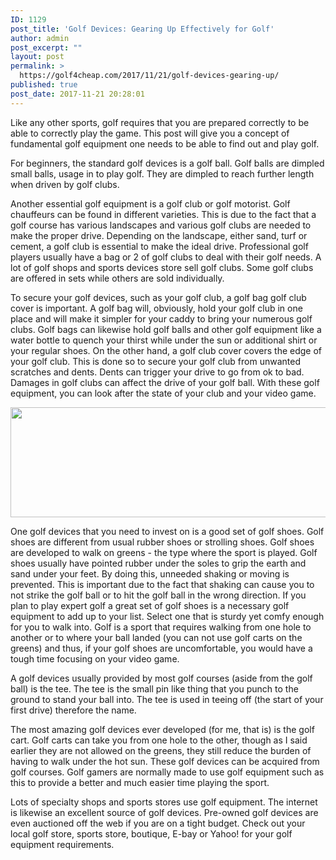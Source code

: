 ```yaml
---
ID: 1129
post_title: 'Golf Devices: Gearing Up Effectively for Golf'
author: admin
post_excerpt: ""
layout: post
permalink: >
  https://golf4cheap.com/2017/11/21/golf-devices-gearing-up/
published: true
post_date: 2017-11-21 20:28:01
---
```

Like any other sports, golf requires that you are prepared correctly to be able to correctly play the game. This post will give you a concept of fundamental golf equipment one needs to be able to find out and play golf.

For beginners, the standard golf devices is a golf ball. Golf balls are dimpled small balls, usage in to play golf. They are dimpled to reach further length when driven by golf clubs.

Another essential golf equipment is a golf club or golf motorist. Golf chauffeurs can be found in different varieties. This is due to the fact that a golf course has various landscapes and various golf clubs are needed to make the proper drive. Depending on the landscape, either sand, turf or cement, a golf club is essential to make the ideal drive. Professional golf players usually have a bag or 2 of golf clubs to deal with their golf needs. A lot of golf shops and sports devices store sell golf clubs. Some golf clubs are offered in sets while others are sold individually.

To secure your golf devices, such as your golf club, a golf bag golf club cover is important. A golf bag will, obviously, hold your golf club in one place and will make it simpler for your caddy to bring your numerous golf clubs. Golf bags can likewise hold golf balls and other golf equipment like a water bottle to quench your thirst while under the sun or additional shirt or your regular shoes. On the other hand, a golf club cover covers the edge of your golf club. This is done so to secure your golf club from unwanted scratches and dents. Dents can trigger your drive to go from ok to bad. Damages in golf clubs can affect the drive of your golf ball. With these golf equipment, you can look after the state of your club and your video game.

<img src="https://pixabay.com/get/eb34b40720fd063ed95c4518b74f4290e572e7d604b0144094f2c87ca0eabd_640.jpg" width="640" height="176" />

One golf devices that you need to invest on is a good set of golf shoes. Golf shoes are different from usual rubber shoes or strolling shoes. Golf shoes are developed to walk on greens - the type where the sport is played. Golf shoes usually have pointed rubber under the soles to grip the earth and sand under your feet. By doing this, unneeded shaking or moving is prevented. This is important due to the fact that shaking can cause you to not strike the golf ball or to hit the golf ball in the wrong direction. If you plan to play expert golf a great set of golf shoes is a necessary golf equipment to add up to your list. Select one that is sturdy yet comfy enough for you to walk into. Golf is a sport that requires walking from one hole to another or to where your ball landed (you can not use golf carts on the greens) and thus, if your golf shoes are uncomfortable, you would have a tough time focusing on your video game.

A golf devices usually provided by most golf courses (aside from the golf ball) is the tee. The tee is the small pin like thing that you punch to the ground to stand your ball into. The tee is used in teeing off (the start of your first drive) therefore the name.

The most amazing golf devices ever developed (for me, that is) is the golf cart. Golf carts can take you from one hole to the other, though as I said earlier they are not allowed on the greens, they still reduce the burden of having to walk under the hot sun. These golf devices can be acquired from golf courses. Golf gamers are normally made to use golf equipment such as this to provide a better and much easier time playing the sport.

Lots of specialty shops and sports stores use golf equipment. The internet is likewise an excellent source of golf devices. Pre-owned golf devices are even auctioned off the web if you are on a tight budget. Check out your local golf store, sports store, boutique, E-bay or Yahoo! for your golf equipment requirements.